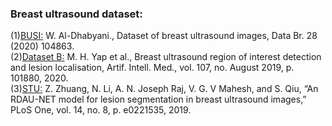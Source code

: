 ### Breast ultrasound dataset:
(1)[BUSI:](https://doi.org/10.1016/j.dib.2019.104863) W. Al-Dhabyani., Dataset of breast ultrasound images, Data Br. 28 (2020) 104863.  
(2)[Dataset B:](https://doi.org/10.1016/j.artmed.2020.101880) M. H. Yap et al., Breast ultrasound region of interest detection and lesion localisation, Artif. Intell. Med., vol. 107, no. August 2019, p. 101880, 2020.  
(3)[STU:](https://doi.org/10.1371/journal.pone.0221535) Z. Zhuang, N. Li, A. N. Joseph Raj, V. G. V Mahesh, and S. Qiu, “An RDAU-NET model for lesion segmentation in breast ultrasound images,” PLoS One, vol. 14, no. 8, p. e0221535, 2019.  
